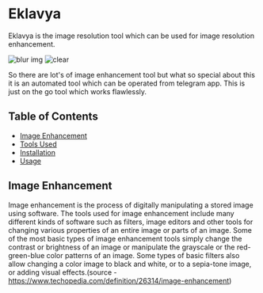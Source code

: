 # Eklavya

Eklavya is the image resolution tool which can be used for image resolution enhancement.

![blur img](blur.png)      ![clear](clear.png)

So there are lot's of image enhancement tool but what so special about this it is an automated tool which can be operated from telegram app. This is just on the go tool which works flawlessly.

## Table of Contents
- [Image Enhancement](#image-enhancement)
- [Tools Used](#tools-used)
- [Installation](#installation)
- [Usage](#usage)

## Image Enhancement
Image enhancement is the process of digitally manipulating a stored image using software. The tools used for image enhancement include many different kinds of software such as filters, image editors and other tools for changing various properties of an entire image or parts of an image. Some of the most basic types of image enhancement tools simply change the contrast or brightness of an image or manipulate the grayscale or the red-green-blue color patterns of an image. Some types of basic filters also allow changing a color image to black and white, or to a sepia-tone image, or adding visual effects.(source - https://www.techopedia.com/definition/26314/image-enhancement)

